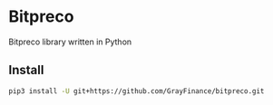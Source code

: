 # Bitpreco
Bitpreco library written in Python

## Install

```bash
pip3 install -U git+https://github.com/GrayFinance/bitpreco.git
```

